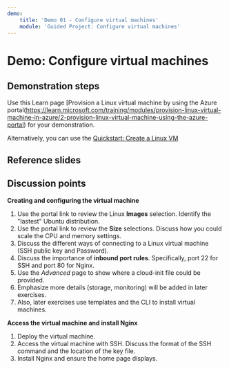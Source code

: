 ```yaml
---
demo:
    title: 'Demo 01 - Configure virtual machines'
    module: 'Guided Project: Configure virtual machines'
---
```


# Demo: Configure virtual machines

## Demonstration steps

Use this Learn page [Provision a Linux virtual machine by using the Azure portal(https://learn.microsoft.com/training/modules/provision-linux-virtual-machine-in-azure/2-provision-linux-virtual-machine-using-the-azure-portal) for your demonstration. 

Alternatively, you can use the [Quickstart: Create a Linux VM](https://learn.microsoft.com/azure/virtual-machines/linux/quick-create-portal?tabs=ubuntu)

## Reference slides

    


## Discussion points

**Creating and configuring the virtual machine**
1. Use the portal link to review the Linux **Images** selection.  Identify the "lastest" Ubuntu distribution. 
2. Use the portal link to review the **Size** selections.  Discuss how you could scale the CPU and memory settings. 
3. Discuss the different ways of connecting to a Linux virtual machine (SSH public key and Password).
4. Discuss the importance of **inbound port rules**. Specifically, port 22 for SSH and port 80 for Nginx. 
5. Use the *Advanced* page to show where a cloud-init file could be provided.
6. Emphasize more details (storage, monitoring) will be added in later exercises.
7. Also, later exercises use templates and the CLI to install virtual machines. 

**Access the virtual machine and install Nginx**
1. Deploy the virtual machine.
2. Access the virtual machine with SSH. Discuss the format of the SSH command and the location of the key file. 
3. Install Nginx and ensure the home page displays. 
